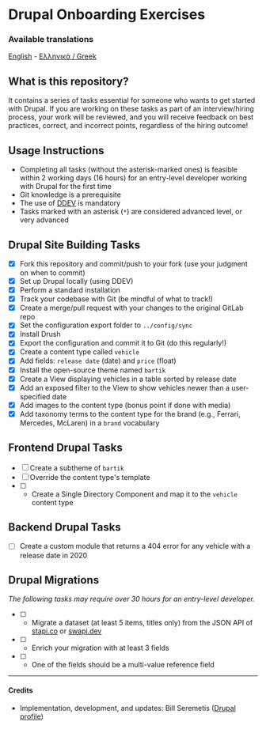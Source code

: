 # Drupal Onboarding Exercises

### Available translations

[English](README.md) - [Ελληνικά / Greek](README.el.md)

## What is this repository?

It contains a series of tasks essential for someone who wants to get started with Drupal.
If you are working on these tasks as part of an interview/hiring process, your work will be reviewed, and you will receive feedback on best practices, correct, and incorrect points, regardless of the hiring outcome!

## Usage Instructions

- Completing all tasks (without the asterisk-marked ones) is feasible within 2 working days (16 hours) for an entry-level developer working with Drupal for the first time
- Git knowledge is a prerequisite
- The use of [DDEV](https://github.com/ddev/ddev) is mandatory
- Tasks marked with an asterisk (`*`) are considered advanced level, or very advanced

## Drupal Site Building Tasks

- [x] Fork this repository and commit/push to your fork (use your judgment on when to commit)
- [x] Set up Drupal locally (using DDEV)
- [x] Perform a standard installation
- [x] Track your codebase with Git (be mindful of what to track!)
- [x] Create a merge/pull request with your changes to the original GitLab repo
- [x] Set the configuration export folder to `../config/sync`
- [x] Install Drush
- [x] Export the configuration and commit it to Git (do this regularly!)
- [x] Create a content type called `vehicle`
- [x] Add fields: `release date` (date) and `price` (float)
- [x] Install the open-source theme named `bartik`
- [x] Create a View displaying vehicles in a table sorted by release date
- [x] Add an exposed filter to the View to show vehicles newer than a user-specified date
- [x] Add images to the content type (bonus point if done with media)
- [x] Add taxonomy terms to the content type for the brand (e.g., Ferrari, Mercedes, McLaren) in a `brand` vocabulary

## Frontend Drupal Tasks

- [ ] Create a subtheme of `bartik`
- [ ] Override the content type's template
- [ ] * Create a Single Directory Component and map it to the `vehicle` content type

## Backend Drupal Tasks

- [ ] Create a custom module that returns a 404 error for any vehicle with a release date in 2020

## Drupal Migrations

_The following tasks may require over 30 hours for an entry-level developer._

- [ ] * Migrate a dataset (at least 5 items, titles only) from the JSON API of [stapi.co](https://stapi.co/) or [swapi.dev](https://swapi.dev/)
- [ ] * Enrich your migration with at least 3 fields
- [ ] * One of the fields should be a multi-value reference field

---

#### Credits

- Implementation, development, and updates: Bill Seremetis ([Drupal profile](https://www.drupal.org/u/bserem))


